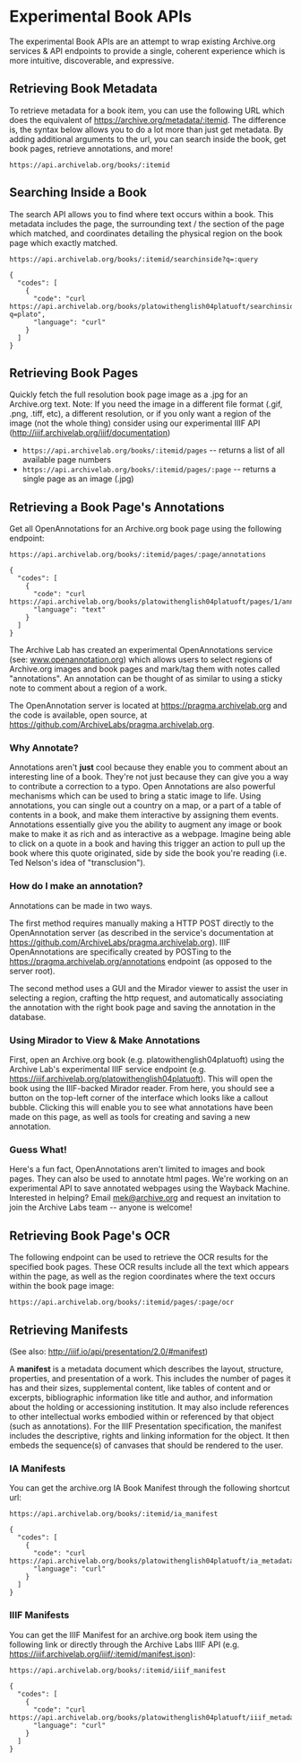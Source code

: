 # Experimental Book APIs

The experimental Book APIs are an attempt to wrap existing Archive.org services & API endpoints to provide a single, coherent experience which is more intuitive, discoverable, and expressive.

## Retrieving Book Metadata

To retrieve metadata for a book item, you can use the following URL which does the equivalent of https://archive.org/metadata/:itemid. The difference is, the syntax below allows you to do a lot more than just get metadata. By adding additional arguments to the url, you can search inside the book, get book pages, retrieve annotations, and more!

`https://api.archivelab.org/books/:itemid`

## Searching Inside a Book

The search API allows you to find where text occurs within a book. This metadata includes the page, the surrounding text / the section of the page which matched, and coordinates detailing the physical region on the book page which exactly matched.

`https://api.archivelab.org/books/:itemid/searchinside?q=:query`

```
{
  "codes": [
    {
      "code": "curl https://api.archivelab.org/books/platowithenglish04platuoft/searchinside?q=plato",
      "language": "curl"
    }
  ]
}
```

## Retrieving Book Pages

Quickly fetch the full resolution book page image as a .jpg for an Archive.org text. Note: If you need the image in a different file format (.gif, .png, .tiff, etc), a different resolution, or if you only want a region of the image (not the whole thing) consider using our experimental IIIF API (http://iiif.archivelab.org/iiif/documentation)

-  `https://api.archivelab.org/books/:itemid/pages` -- returns a list of all available page numbers
-  `https://api.archivelab.org/books/:itemid/pages/:page` -- returns a single page as an image (.jpg)

## Retrieving a Book Page's Annotations

Get all OpenAnnotations for an Archive.org book page using the following endpoint:

`https://api.archivelab.org/books/:itemid/pages/:page/annotations`

```
{
  "codes": [
    {
      "code": "curl https://api.archivelab.org/books/platowithenglish04platuoft/pages/1/annotations",
      "language": "text"
    }
  ]
}
```

The Archive Lab has created an experimental OpenAnnotations service  (see: www.openannotation.org) which allows users to select regions of Archive.org images and book pages and mark/tag them with notes called "annotations". An annotation can be thought of as similar to using a sticky note to comment about a region of a work.

The OpenAnnotation server is located at https://pragma.archivelab.org and the code is available, open source, at https://github.com/ArchiveLabs/pragma.archivelab.org.

### Why Annotate?

Annotations aren't **just** cool because they enable you to comment about an interesting line of a book. They're not just because they can give you a way to contribute a correction to a typo. 
Open Annotations are also powerful mechanisms which can be used to bring a static image to life. Using annotations, you can single out a country on a map, or a part of a table of contents in a book, and make them interactive by assigning them events. Annotations essentially give you the ability to augment any image or book make to make it as rich and as interactive as a webpage. Imagine being able to click on a quote in a book and having this trigger an action to pull up the book where this quote originated, side by side the book you're reading (i.e. Ted Nelson's idea of "transclusion").

### How do I make an annotation?

Annotations can be made in two ways.

The first method requires manually making a HTTP POST directly to the OpenAnnotation server (as described in the service's documentation at https://github.com/ArchiveLabs/pragma.archivelab.org). 
IIIF OpenAnnotations are specifically created by POSTing to the https://pragma.archivelab.org/annotations endpoint (as opposed to the server root).

The second method uses a GUI and the Mirador viewer to assist the user in selecting a region, crafting the http request, and automatically associating the annotation with the right book page and saving the annotation in the database.

### Using Mirador to View & Make Annotations

First, open an Archive.org book (e.g. platowithenglish04platuoft) using the Archive Lab's experimental IIIF service endpoint (e.g. https://iiif.archivelab.org/platowithenglish04platuoft). This will open the book using the IIIF-backed Mirador reader. From here, you should see a button on the top-left corner of the interface which looks like a callout bubble. Clicking this will enable you to see what annotations have been made on this page, as well as tools for creating and saving a new annotation.

### Guess What!

Here's a fun fact, OpenAnnotations aren't limited to images and book pages. They can also be used to annotate html pages. We're working on an experimental API to save annotated webpages using the Wayback Machine. Interested in helping? Email mek@archive.org and request an invitation to join the Archive Labs team -- anyone is welcome!

## Retrieving Book Page's OCR

The following endpoint can be used to retrieve the OCR results for the specified book pages. These OCR results include all the text which appears within the page, as well as the region coordinates where the text occurs within the book page image:

`https://api.archivelab.org/books/:itemid/pages/:page/ocr`

## Retrieving Manifests

(See also: http://iiif.io/api/presentation/2.0/#manifest)

A **manifest** is a metadata document which describes the layout, structure, properties, and presentation of a work. This includes the number of pages it has and their sizes, supplemental content, like tables of content and or excerpts, bibliographic information like title and author, and information about the holding or accessioning institution. It may also include references to other intellectual works embodied within or referenced by that object (such as annotations). For the IIIF Presentation specification, the manifest includes the descriptive, rights and linking information for the object. It then embeds the sequence(s) of canvases that should be rendered to the user.

### IA Manifests

You can get the archive.org IA Book Manifest through the following shortcut url:

`https://api.archivelab.org/books/:itemid/ia_manifest`

```
{
  "codes": [
    {
      "code": "curl https://api.archivelab.org/books/platowithenglish04platuoft/ia_metadata",
      "language": "curl"
    }
  ]
}
```

 ### IIIF Manifests

You can get the IIIF Manifest for an archive.org book item using the following link or directly through the Archive Labs IIIF API (e.g. https://iiif.archivelab.org/iiif/:itemid/manifest.json):

`https://api.archivelab.org/books/:itemid/iiif_manifest`

```
{
  "codes": [
    {
      "code": "curl https://api.archivelab.org/books/platowithenglish04platuoft/iiif_metadata",
      "language": "curl"
    }
  ]
}
```